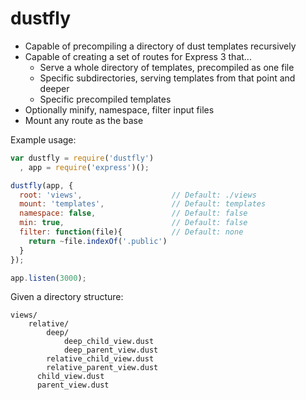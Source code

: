 dustfly
=======

* Capable of precompiling a directory of dust templates recursively
* Capable of creating a set of routes for Express 3 that...
    * Serve a whole directory of templates, precompiled as one file
    * Specific subdirectories, serving templates from that point and deeper
    * Specific precompiled templates
* Optionally minify, namespace, filter input files
* Mount any route as the base

Example usage:

```js
var dustfly = require('dustfly')
  , app = require('express')();

dustfly(app, {
  root: 'views',                    // Default: ./views
  mount: 'templates',               // Default: templates
  namespace: false,                 // Default: false
  min: true,                        // Default: false
  filter: function(file){           // Default: none
    return ~file.indexOf('.public')
  }
});

app.listen(3000);
```

Given a directory structure:

    views/
        relative/
            deep/
                deep_child_view.dust
                deep_parent_view.dust
            relative_child_view.dust
            relative_parent_view.dust
          child_view.dust
          parent_view.dust
